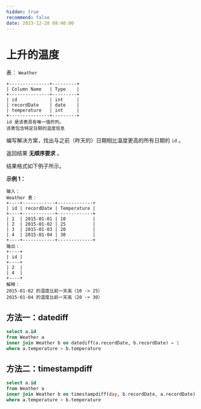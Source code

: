 ```yaml
---
hidden: true
recommend: false
date: 2023-12-28 08:40:00
---
```


# 上升的温度

表： `Weather`

```
+---------------+---------+
| Column Name   | Type    |
+---------------+---------+
| id            | int     |
| recordDate    | date    |
| temperature   | int     |
+---------------+---------+
id 是该表具有唯一值的列。
该表包含特定日期的温度信息
```

 

编写解决方案，找出与之前（昨天的）日期相比温度更高的所有日期的 `id` 。

返回结果 **无顺序要求** 。

结果格式如下例子所示。

 

**示例 1：**

```
输入：
Weather 表：
+----+------------+-------------+
| id | recordDate | Temperature |
+----+------------+-------------+
| 1  | 2015-01-01 | 10          |
| 2  | 2015-01-02 | 25          |
| 3  | 2015-01-03 | 20          |
| 4  | 2015-01-04 | 30          |
+----+------------+-------------+
输出：
+----+
| id |
+----+
| 2  |
| 4  |
+----+
解释：
2015-01-02 的温度比前一天高（10 -> 25）
2015-01-04 的温度比前一天高（20 -> 30）
```

## 方法一：datediff

```sql
select a.id
from Weather a
inner join Weather b on datediff(a.recordDate, b.recordDate) = 1
where a.temperature > b.temperature
```

## 方法二：timestampdiff

```sql
select a.id
from Weather a
inner join Weather b on timestampdiff(day, b.recordDate, a.recordDate) = 1
where a.temperature > b.temperature
```

